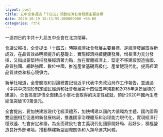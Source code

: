 ```yaml
---
layout: post
title: 五中全會通過「十四五」規劃經濟社會發展主要目標
date: 2020-10-29 18:13:55.000000000 +08:00
categories: rthk
---
```


一連四日的中共十九屆五中全會在北京閉幕。

會議公報指，全會提出「十四五」時期經濟社會發展主要目標，是經濟發展取得新成效，在品質效益明顯提升的基礎上，實現經濟持續健康發展，增長潛力充分發揮，又指出要堅持把發展經濟著力點，放在實體經濟上，堅定不移建設製造強國、品質強國、網路強國、數位中國，推進產業基礎高級化、產業鏈現代化，提高經濟品質效益和核心競爭力。

新華社報道，全會聽取和討論總書記習近平代表中央政治局作工作報告，並通過《中共中央關於制定國民經濟和社會發展第十四個五年規劃和2035年遠景目標的建議》，全會高度評價全面建成小康社會取得的決定性成就，預計2020年國內生產總值突破100萬億元。

全會提出，要加快建設現代化經濟體系，加快構建以國內大循環為主體、國內國際雙迴圈相互促進的新發展格局，推進國家治理體系和治理能力現代化，實現經濟行穩致遠、社會安定和諧，為全面建設社會主義現代化國家開好局、起好步，積極營造良好外部環境，推動構建新型國際關係和人類命運共同體。
